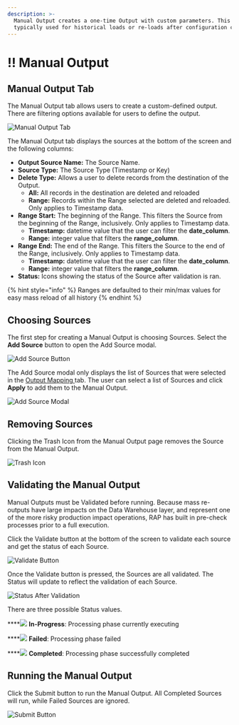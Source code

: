 ```yaml
---
description: >-
  Manual Output creates a one-time Output with custom parameters. This is
  typically used for historical loads or re-loads after configuration changes.
---
```


# !! Manual Output

## Manual Output Tab

The Manual Output tab allows users to create a custom-defined output. There are filtering options available for users to define the output.

![Manual Output Tab](../../.gitbook/assets/image%20%28166%29.png)

The Manual Output tab displays the sources at the bottom of the screen and the following columns:

* **Output Source Name:** The Source Name.
* **Source Type:** The Source Type \(Timestamp or Key\)
* **Delete Type:** Allows a user to delete records from the destination of the Output.
  * **All:** All records in the destination are deleted and reloaded
  * **Range:** Records within the Range selected are deleted and reloaded. Only applies to Timestamp data.
* **Range Start:** The beginning of the Range. This filters the Source from the beginning of the Range, inclusively. Only applies to Timestamp data.
  * **Timestamp:** datetime value that the user can filter the **date\_column**.
  * **Range:** integer value that filters the **range\_column**.
* **Range End:** The end of the Range. This filters the Source to the end of the Range, inclusively. Only applies to Timestamp data.
  * **Timestamp:** datetime value that the user can filter the **date\_column**.
  * **Range:** integer value that filters the **range\_column**.
* **Status:** Icons showing the status of the Source after validation is ran.

{% hint style="info" %}
Ranges are defaulted to their min/max values for easy mass reload of all history
{% endhint %}

## Choosing Sources

The first step for creating a Manual Output is choosing Sources. Select the **Add Source** button to open the Add Source modal.

![Add Source Button](../../.gitbook/assets/image%20%28149%29.png)

The Add Source modal only displays the list of Sources that were selected in the [Output Mapping ](output-mapping.md)tab. The user can select a list of Sources and click **Apply** to add them to the Manual Output.

![Add Source Modal](../../.gitbook/assets/image%20%28101%29.png)

## Removing Sources

Clicking the Trash Icon from the Manual Output page removes the Source from the Manual Output.

![Trash Icon](../../.gitbook/assets/image%20%28130%29.png)

## Validating the Manual Output

Manual Outputs must be Validated before running. Because mass re-outputs have large impacts on the Data Warehouse layer, and represent one of the more risky production impact operations, RAP has built in  pre-check processes prior to a full execution.

Click the Validate button at the bottom of the screen to validate each source and get the status of each Source.

![Validate Button](../../.gitbook/assets/image%20%28121%29.png)

Once the Validate button is pressed, the Sources are all validated. The Status will update to reflect the validation of each Source.

![Status After Validation](../../.gitbook/assets/image%20%28124%29.png)

There are three possible Status values. 

\*\*\*\*![](../../.gitbook/assets/inprogress.png) **In-Progress**: Processing phase currently executing

\*\*\*\*![](../../.gitbook/assets/failed.png) **Failed**: Processing phase failed

\*\*\*\*![](../../.gitbook/assets/completed.png) **Completed**: Processing phase successfully completed

## Running the Manual Output

Click the Submit button to run the Manual Output. All Completed Sources will run, while Failed Sources are ignored.

![Submit Button](../../.gitbook/assets/image%20%28107%29.png)

